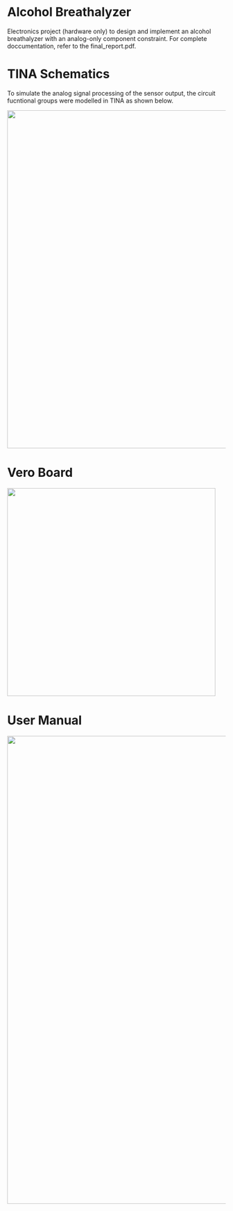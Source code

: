 # Alcohol Breathalyzer 

Electronics project (hardware only) to design and implement an alcohol breathalyzer with an analog-only component constraint. For complete doccumentation, refer to the final_report.pdf.

# TINA Schematics

To simulate the analog signal processing of the sensor output, the circuit fucntional groups were modelled in TINA as shown below. 

<img src="https://github.com/mkokshoorn/Alcohol_Breathalyzer/blob/master/TinaCircuit.png" width="780">


# Vero Board

<img src="https://github.com/mkokshoorn/Alcohol_Breathalyzer/blob/master/VeroBoard.png" width="480">



# User Manual

<img src="https://github.com/mkokshoorn/Alcohol_Breathalyzer/blob/master/UserManual.png" width="1080">
